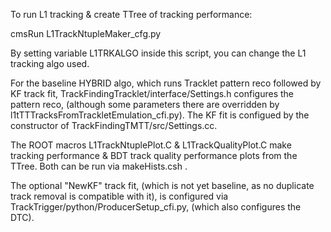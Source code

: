 To run L1 tracking & create TTree of tracking performance:

cmsRun L1TrackNtupleMaker_cfg.py

By setting variable L1TRKALGO inside this script, you can change the 
L1 tracking algo used. 

For the baseline HYBRID algo, which runs Tracklet pattern reco followed
by KF track fit, TrackFindingTracklet/interface/Settings.h configures the pattern reco, (although some 
parameters there are overridden by l1tTTTracksFromTrackletEmulation_cfi.py).
The KF fit is configued by the constructor of TrackFindingTMTT/src/Settings.cc.

The ROOT macros L1TrackNtuplePlot.C & L1TrackQualityPlot.C make tracking 
performance & BDT track quality performance plots from the TTree. 
Both can be run via makeHists.csh .

The optional "NewKF" track fit, (which is not yet baseline, as no duplicate
track removal is compatible with it), is configured via 
TrackTrigger/python/ProducerSetup_cfi.py, (which also configures the DTC).

